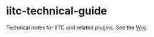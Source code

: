 # iitc-technical-guide
Technical notes for IITC and related plugins.  See the [Wiki](https://github.com/hayeswise/iitc-technical-guide/wiki).
